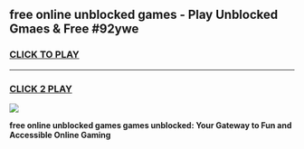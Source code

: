 
## free online unblocked games - Play Unblocked Gmaes & Free #92ywe
<h3>
<a href="https://premium.freeplayer.one?title=free_online_unblocked_games&ref=01M">CLICK TO PLAY</a></h3>
<hr>

<h3>
<a href="https://premium.freeplayer.one?title=free_online_unblocked_games&ref=01M">CLICK 2 PLAY</a>
  
</h3>

<a href="https://premium.freeplayer.one?title=free_online_unblocked_games&ref=01M"><img src="https://clearcache.store/games.png"></a>


**free online unblocked games games unblocked: Your Gateway to Fun and Accessible Online Gaming**
